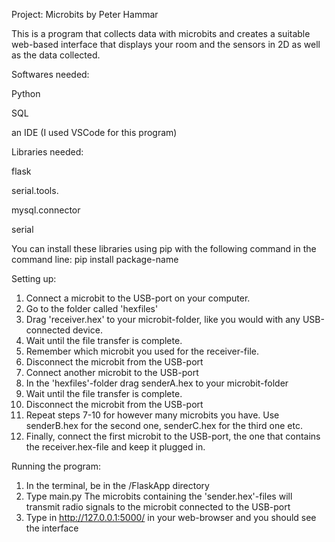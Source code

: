 Project: Microbits by Peter Hammar

This is a program that collects data with microbits and creates a suitable web-based interface that displays your room and the sensors
in 2D as well as the data collected.

Softwares needed:

Python

SQL

an IDE (I used VSCode for this program)

Libraries needed:

flask

serial.tools.

mysql.connector

serial

You can install these libraries using pip with the following command in the command line:
pip install package-name

Setting up:

1. Connect a microbit to the USB-port on your computer. 
2. Go to the folder called 'hexfiles'
3. Drag 'receiver.hex' to your microbit-folder, like you would with any USB-connected device.
4. Wait until the file transfer is complete. 
5. Remember which microbit you used for the receiver-file.
6. Disconnect the microbit from the USB-port
7. Connect another microbit to the USB-port
8. In the 'hexfiles'-folder drag senderA.hex to your microbit-folder
9. Wait until the file transfer is complete.
10. Disconnect the microbit from the USB-port
11. Repeat steps 7-10 for however many microbits you have. Use senderB.hex for the second one, senderC.hex for the third one etc.
12. Finally, connect the first microbit to the USB-port, the one that contains the receiver.hex-file and keep it plugged in.


Running the program:
1. In the terminal, be in the /FlaskApp directory
2. Type main.py
The microbits containing the 'sender.hex'-files will transmit radio signals to the microbit connected to the USB-port
3. Type in http://127.0.0.1:5000/ in your web-browser and you should see the interface



